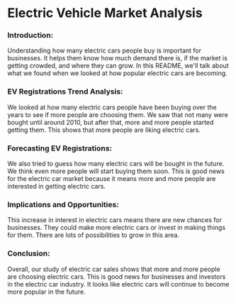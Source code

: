 # Electric Vehicle Market Analysis

### Introduction:
Understanding how many electric cars people buy is important for businesses. It helps them know how much demand there is, if the market is getting crowded, and where they can grow. In this README, we'll talk about what we found when we looked at how popular electric cars are becoming.

### EV Registrations Trend Analysis:
We looked at how many electric cars people have been buying over the years to see if more people are choosing them. We saw that not many were bought until around 2010, but after that, more and more people started getting them. This shows that more people are liking electric cars.

### Forecasting EV Registrations:
We also tried to guess how many electric cars will be bought in the future. We think even more people will start buying them soon. This is good news for the electric car market because it means more and more people are interested in getting electric cars.

### Implications and Opportunities:
This increase in interest in electric cars means there are new chances for businesses. They could make more electric cars or invest in making things for them. There are lots of possibilities to grow in this area.

### Conclusion:
Overall, our study of electric car sales shows that more and more people are choosing electric cars. This is good news for businesses and investors in the electric car industry. It looks like electric cars will continue to become more popular in the future.
